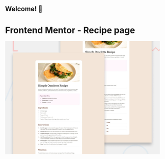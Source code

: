 ## Welcome! 👋
# Frontend Mentor - Recipe page

![Design preview for the Recipe page coding challenge](./preview.jpg)



